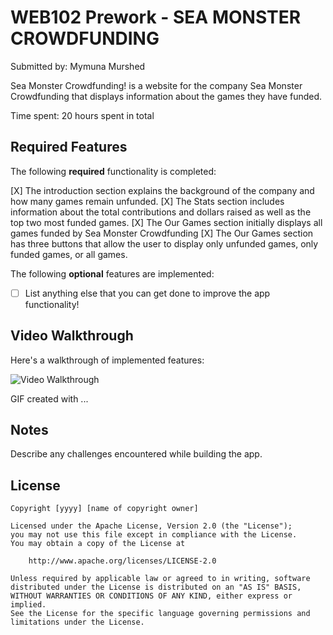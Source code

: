 # WEB102 Prework - SEA MONSTER CROWDFUNDING

Submitted by: Mymuna Murshed 

Sea Monster Crowdfunding! is a website for the company Sea Monster Crowdfunding that displays information about the games they have funded.

Time spent: 20 hours spent in total

## Required Features

The following **required** functionality is completed:

[X] The introduction section explains the background of the company and how many games remain unfunded.
[X] The Stats section includes information about the total contributions and dollars raised as well as the top two most funded games.
[X] The Our Games section initially displays all games funded by Sea Monster Crowdfunding
[X] The Our Games section has three buttons that allow the user to display only unfunded games, only funded games, or all games.

The following **optional** features are implemented:

* [ ] List anything else that you can get done to improve the app functionality!

## Video Walkthrough

Here's a walkthrough of implemented features:

<img src='http://i.imgur.com/link/to/your/gif/file.gif' title='Video Walkthrough' width='' alt='Video Walkthrough' />

<!-- Replace this with whatever GIF tool you used! -->
GIF created with ...  
<!-- Recommended tools:
[Kap](https://getkap.co/) for macOS
[ScreenToGif](https://www.screentogif.com/) for Windows
[peek](https://github.com/phw/peek) for Linux. -->

## Notes

Describe any challenges encountered while building the app.

## License

    Copyright [yyyy] [name of copyright owner]

    Licensed under the Apache License, Version 2.0 (the "License");
    you may not use this file except in compliance with the License.
    You may obtain a copy of the License at

        http://www.apache.org/licenses/LICENSE-2.0

    Unless required by applicable law or agreed to in writing, software
    distributed under the License is distributed on an "AS IS" BASIS,
    WITHOUT WARRANTIES OR CONDITIONS OF ANY KIND, either express or implied.
    See the License for the specific language governing permissions and
    limitations under the License.
